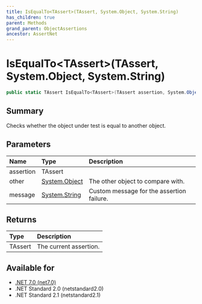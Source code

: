 ```yaml
---
title: IsEqualTo<TAssert>(TAssert, System.Object, System.String)
has_children: true
parent: Methods
grand_parent: ObjectAssertions
ancestor: AssertNet
---
```

# IsEqualTo&lt;TAssert&gt;(TAssert, System.Object, System.String)

```csharp
public static TAssert IsEqualTo<TAssert>(TAssert assertion, System.Object other, System.String message);
```

## Summary
Checks whether the object under test is equal to another object.

## Parameters
| Name      | Type                                                                        | Description                               |
|:----------|:----------------------------------------------------------------------------|:------------------------------------------|
| assertion | TAssert                                                                     |                                           |
| other     | [System.Object](https://learn.microsoft.com/en-us/dotnet/api/system.object) | The other object to compare with.         |
| message   | [System.String](https://learn.microsoft.com/en-us/dotnet/api/system.string) | Custom message for the assertion failure. |


## Returns
| Type    | Description            |
|:--------|:-----------------------|
| TAssert | The current assertion. |

## Available for
- [.NET 7.0 (net7.0)](https://versionsof.net/core/7.0/)
- .NET Standard 2.0 (netstandard2.0)
- .NET Standard 2.1 (netstandard2.1)
